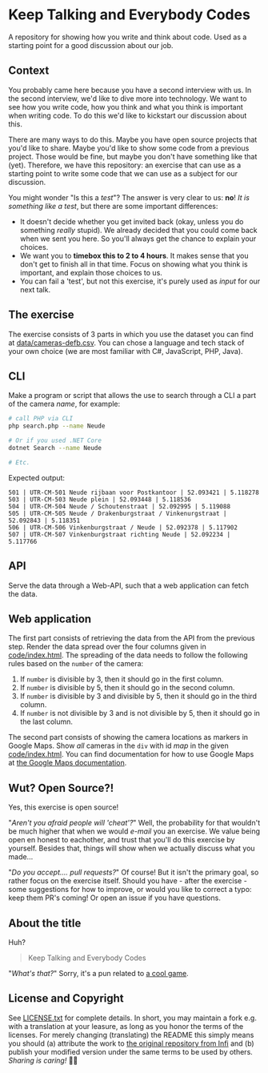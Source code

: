 # Keep Talking and Everybody Codes

A repository for showing how you write and think about code.
Used as a starting point for a good discussion about our job.

## Context

You probably came here because you have a second interview with us. In the second interview, we'd like to dive more into technology. We want to see how you write code, how you think and what you think is important when writing code. To do this we'd like to kickstart our discussion about this.

There are many ways to do this. Maybe you have open source projects that you'd like to share. Maybe you'd like to show some code from a previous project. Those would be fine, but maybe you don't have something like that (yet). Therefore, we have this repository: an exercise that can use as a starting point to write some code that we can use as a subject for our discussion.

You might wonder "Is this a _test_"?
The answer is very clear to us: **no**!
_It is something like a test_, but there are some important differences:


- It doesn't decide whether you get invited back (okay, unless you do something _really_ stupid). We already decided that you could come back when we sent you here. So you'll always get the chance to explain your choices.
- We want you to **timebox this to 2 to 4 hours**. It makes sense that you don't get to finish all in that time. Focus on showing what you think is important, and explain those choices to us.
- You can fail a 'test', but not this exercise, it's purely used as _input_ for our next talk.

## The exercise

The exercise consists of 3 parts in which you use the dataset you can find at [data/cameras-defb.csv](data/cameras-defb.csv).
You can chose a language and tech stack of your own choice (we are most familiar with C#, JavaScript, PHP, Java).

## CLI

Make a program or script that allows the use to search through a CLI a part of the camera _name_, for example:

```sh
# call PHP via CLI
php search.php --name Neude

# Or if you used .NET Core
dotnet Search --name Neude

# Etc.
```

Expected output:

```none
501 | UTR-CM-501 Neude rijbaan voor Postkantoor | 52.093421 | 5.118278
503 | UTR-CM-503 Neude plein | 52.093448 | 5.118536
504 | UTR-CM-504 Neude / Schoutenstraat | 52.092995 | 5.119088
505 | UTR-CM-505 Neude / Drakenburgstraat / Vinkenurgstraat | 52.092843 | 5.118351
506 | UTR-CM-506 Vinkenburgstraat / Neude | 52.092378 | 5.117902
507 | UTR-CM-507 Vinkenburgstraat richting Neude | 52.092234 | 5.117766
```

## API

Serve the data through a Web-API, such that a web application can fetch the data.

## Web application

The first part consists of retrieving the data from the API from the previous step.
Render the data spread over the four columns given in [code/index.html](code/index.html).
The spreading of the data needs to follow the following rules based on the `number` of the camera:

1. If `number` is divisible by 3, then it should go in the first column.
2. If `number` is divisible by 5, then it should go in the second column.
3. If `number` is divisible by 3 and divisible by 5, then it should go in the third column.
4. If `number` is not divisible by 3 and is not  divisible by 5, then it should go in the last column.

The second part consists of showing the camera locations as markers in Google Maps.
Show _all_ cameras in the `div` with id _map_ in the given [code/index.html](code/index.html).
You can find documentation for how to use Google Maps at [the Google Maps documentation](https://developers.google.com/maps/documentation/javascript/examples/marker-simple).

## Wut? Open Source?!

Yes, this exercise is open source!

"_Aren't you afraid people will 'cheat'?_"
Well, the probability for that wouldn't be much higher that when we would _e-mail_ you an exercise.
We value being open en honest to eachother, and trust that you'll do this exercise by yourself.
Besides that, things will show when we actually discuss what you made...

"_Do you accept.... pull requests?_"
Of course!
But it isn't the primary goal, so rather focus on the exercise itself.
Should you have - after the exercise - some suggestions for how to improve, or would you like to correct a typo: keep them PR's coming!
Or open an issue if you have questions.

## About the title

Huh?

> Keep Talking and Everybody Codes

"_What's that?_"
Sorry, it's a pun related to [a cool game](http://www.keeptalkinggame.com/).

## License and Copyright

See [LICENSE.txt](LICENSE.txt) for complete details.
In short, you may maintain a fork e.g. with a translation at your leasure, as long as you honor the terms of the licenses.
For merely changing (translating) the README this simply means you should (a) attribute the work to [the original repository from Infi](https://github.com/infi-nl/everybody-codes) and (b) publish your modified version under the same terms to be used by others.
_Sharing is caring!_ 🧡😊
